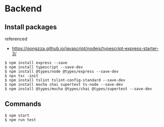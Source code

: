 # Backend

## Install packages

referenced
- https://gongzza.github.io/javascript/nodejs/typescript-express-starter-3/


```
$ npm install express --save
$ npm install typescript --save-dev
$ npm install @types/node @types/express --save-dev
$ npx tsc -init
$ npm install tslint tslint-config-standard --save-dev
$ npm install mocha chai supertest ts-node --save-dev
$ npm install @types/mocha @types/chai @types/supertest --save-dev
```

## Commands
```
$ npm start
$ npm run test
```